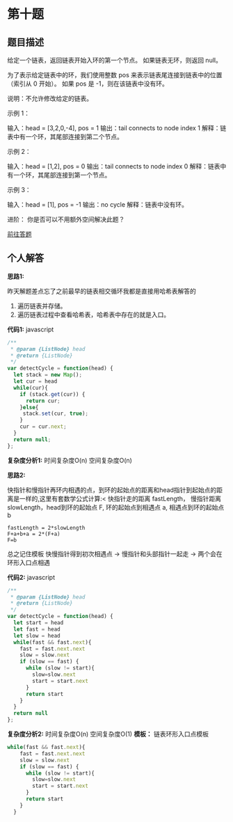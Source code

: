# 第十题
## 题目描述
给定一个链表，返回链表开始入环的第一个节点。 如果链表无环，则返回 null。

为了表示给定链表中的环，我们使用整数 pos 来表示链表尾连接到链表中的位置（索引从 0 开始）。 如果 pos 是 -1，则在该链表中没有环。

说明：不允许修改给定的链表。
 

示例 1：

输入：head = [3,2,0,-4], pos = 1
输出：tail connects to node index 1
解释：链表中有一个环，其尾部连接到第二个节点。

示例 2：

输入：head = [1,2], pos = 0
输出：tail connects to node index 0
解释：链表中有一个环，其尾部连接到第一个节点。

示例 3：

输入：head = [1], pos = -1
输出：no cycle
解释：链表中没有环。

进阶：
你是否可以不用额外空间解决此题？

[前往答题](https://github.com/leetcode-pp/91alg-2/issues/34)

## 个人解答

**思路1:**

昨天解题差点忘了之前最早的链表相交循环我都是直接用哈希表解答的
1. 遍历链表并存储。
2. 遍历链表过程中查看哈希表，哈希表中存在的就是入口。

**代码1:**
javascript
``` javascript
/**
 * @param {ListNode} head
 * @return {ListNode}
 */
var detectCycle = function(head) {
  let stack = new Map();
  let cur = head
  while(cur){
    if (stack.get(cur)) {
      return cur;
    }else{
     stack.set(cur, true);
    }
    cur = cur.next;
  }
  return null;
};
```

**复杂度分析1:**
时间复杂度O(n)
空间复杂度O(n)

**思路2:**

快指针和慢指针再环内相遇的点，到环的起始点的距离和head指针到起始点的距离是一样的,这里有套数学公式计算:<
快指针走的距离 fastLength， 慢指针距离 slowLength，head到环的起始点 F, 环的起始点到相遇点 a, 相遇点到环的起始点 b
```
fastLength = 2*slowLength
F+a+b+a = 2*(F+a)
F=b
```
总之记住模板  快慢指针得到初次相遇点 -> 慢指针和头部指针一起走 -> 两个会在环形入口点相遇

**代码2:**
javascript
``` javascript
/**
 * @param {ListNode} head
 * @return {ListNode}
 */
var detectCycle = function(head) {
  let start = head
  let fast = head
  let slow = head
  while(fast && fast.next){
    fast = fast.next.next
    slow = slow.next
    if (slow == fast) {
      while (slow != start){
        slow=slow.next
        start = start.next
      }
      return start
    }
  }
  return null
};
```

**复杂度分析2:**
时间复杂度O(n)
空间复杂度O(1)
**模板：** 
链表环形入口点模板
``` javascript
while(fast && fast.next){
    fast = fast.next.next
    slow = slow.next
    if (slow == fast) {
      while (slow != start){
        slow=slow.next
        start = start.next
      }
      return start
    }
  }
```